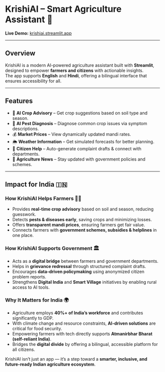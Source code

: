 # KrishiAI – Smart Agriculture Assistant 🌾

**Live Demo:** [krishiai.streamlit.app](https://krishiai.streamlit.app)

---

## Overview

KrishiAI is a modern AI-powered agriculture assistant built with **Streamlit**, designed to empower **farmers and citizens** with actionable insights.  
The app supports **English** and **Hindi**, offering a bilingual interface that ensures accessibility for all.

---

## Features

- 🌱 **AI Crop Advisory** – Get crop suggestions based on soil type and season.  
- 🐛 **AI Pest Diagnosis** – Diagnose common crop issues via symptom descriptions.  
- 💰 **Market Prices** – View dynamically updated mandi rates.  
- 🌦️ **Weather Information** – Get simulated forecasts for better planning.  
- 📝 **Citizen Help** – Auto-generate complaint drafts & connect with departments.  
- 📰 **Agriculture News** – Stay updated with government policies and schemes.

---

## Impact for India 🇮🇳

### How KrishiAI Helps Farmers 👨‍🌾
- Provides **real-time crop advisory** based on soil and season, reducing guesswork.  
- Detects **pests & diseases early**, saving crops and minimizing losses.  
- Offers **transparent mandi prices**, ensuring farmers get fair value.  
- Connects farmers with **government schemes, subsidies & helplines** in one place.  

### How KrishiAI Supports Government 🏛️
- Acts as a **digital bridge** between farmers and government departments.  
- Helps in **grievance redressal** through structured complaint drafts.  
- Encourages **data-driven policymaking** using anonymized citizen problem reports.  
- Strengthens **Digital India** and **Smart Village** initiatives by enabling rural access to AI tools.  

### Why It Matters for India 🌍
- Agriculture employs **40%+ of India’s workforce** and contributes significantly to GDP.  
- With climate change and resource constraints, **AI-driven solutions** are critical for food security.  
- Empowering farmers with tech directly supports **Atmanirbhar Bharat (self-reliant India)**.  
- Bridges the **digital divide** by offering a bilingual, accessible platform for all citizens.  

KrishiAI isn’t just an app — it’s a step toward a **smarter, inclusive, and future-ready Indian agriculture ecosystem**.
